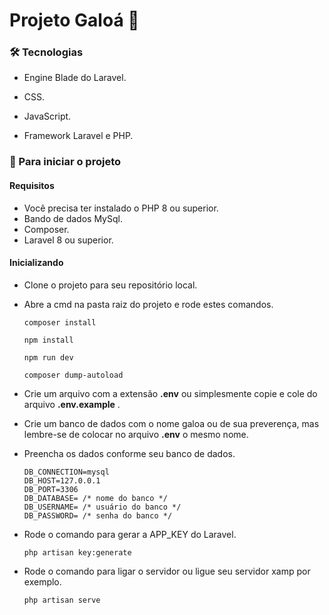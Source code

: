 # Projeto Galoá 🍊

### 🛠 Tecnologias

* Engine Blade do Laravel.
* CSS.

* JavaScript.

* Framework Laravel e PHP.

### 🚀 Para iniciar o projeto

#### Requisitos

* Você precisa ter instalado o PHP 8 ou superior.
* Bando de dados MySql.
* Composer.
* Laravel 8 ou superior.

#### Inicializando

* Clone o projeto para seu repositório local.
* Abre a cmd na pasta raiz do projeto e rode estes comandos.

  ```
  composer install

  npm install

  npm run dev 

  composer dump-autoload

  ```

* Crie um arquivo com a extensão  **.env** ou simplesmente copie e cole do arquivo  **.env.example** .
* Crie um banco de dados com o nome galoa ou de sua preverença, mas lembre-se de colocar no arquivo **.env** o mesmo nome.
* Preencha os dados conforme seu banco de dados.

  ```
  DB_CONNECTION=mysql
  DB_HOST=127.0.0.1
  DB_PORT=3306
  DB_DATABASE= /* nome do banco */
  DB_USERNAME= /* usuário do banco */
  DB_PASSWORD= /* senha do banco */
  ```



* Rode o comando para gerar a APP_KEY do Laravel.

  ```
  php artisan key:generate
  ```

* Rode o comando para ligar o servidor ou ligue seu servidor xamp por exemplo.

  ```
  php artisan serve
  ```



